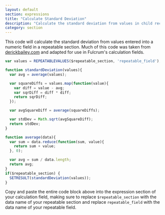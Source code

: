 ```yaml
---
layout: default
section: expressions
title: "Calculate Standard Deviation"
description: "Calculate the standard deviation from values in child records."
category: section
---
```


This code will calculate the standard deviation from values entered into a numeric field in a repeatable section. Much of this code was taken from [derickbailey.com](https://derickbailey.com/2014/09/21/calculating-standard-deviation-with-array-map-and-array-reduce-in-javascript/) and adapted for use in Fulcrum's calculation fields.

```js
var values = REPEATABLEVALUES($repeatable_section, 'repeatable_field');

function standardDeviation(values){
  var avg = average(values);

  var squareDiffs = values.map(function(value){
    var diff = value - avg;
    var sqrDiff = diff * diff;
    return sqrDiff;
  });

  var avgSquareDiff = average(squareDiffs);

  var stdDev = Math.sqrt(avgSquareDiff);
  return stdDev;
}

function average(data){
  var sum = data.reduce(function(sum, value){
    return sum + value;
  }, 0);

  var avg = sum / data.length;
  return avg;
}
if($repeatable_section) {
  SETRESULT(standardDeviation(values));
}
```

Copy and paste the entire code block above into the expression section of your calculation field, making sure to replace `$repeatable_section` with the data name of your repeatable section and replace `repeatable_field` with the data name of your repeatable field.
